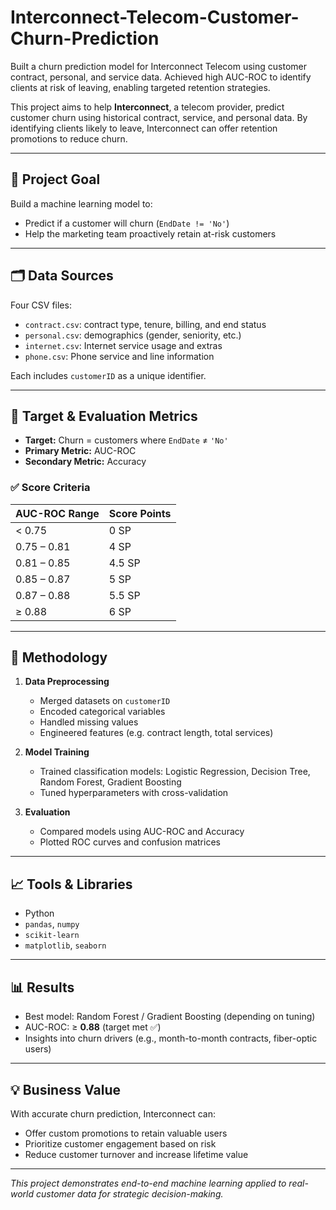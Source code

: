 # Interconnect-Telecom-Customer-Churn-Prediction
Built a churn prediction model for Interconnect Telecom using customer contract, personal, and service data. Achieved high AUC-ROC to identify clients at risk of leaving, enabling targeted retention strategies.


This project aims to help **Interconnect**, a telecom provider, predict customer churn using historical contract, service, and personal data. By identifying clients likely to leave, Interconnect can offer retention promotions to reduce churn.

---

## 🎯 Project Goal

Build a machine learning model to:
- Predict if a customer will churn (`EndDate != 'No'`)
- Help the marketing team proactively retain at-risk customers

---

## 🗂️ Data Sources

Four CSV files:
- `contract.csv`: contract type, tenure, billing, and end status
- `personal.csv`: demographics (gender, seniority, etc.)
- `internet.csv`: Internet service usage and extras
- `phone.csv`: Phone service and line information

Each includes `customerID` as a unique identifier.

---

## 🧠 Target & Evaluation Metrics

- **Target:** Churn = customers where `EndDate` ≠ `'No'`
- **Primary Metric:** AUC-ROC
- **Secondary Metric:** Accuracy

### ✅ Score Criteria
| AUC-ROC Range     | Score Points |
|-------------------|--------------|
| < 0.75            | 0 SP         |
| 0.75 – 0.81       | 4 SP         |
| 0.81 – 0.85       | 4.5 SP       |
| 0.85 – 0.87       | 5 SP         |
| 0.87 – 0.88       | 5.5 SP       |
| ≥ 0.88            | 6 SP         |

---

## 🔧 Methodology

1. **Data Preprocessing**
   - Merged datasets on `customerID`
   - Encoded categorical variables
   - Handled missing values
   - Engineered features (e.g. contract length, total services)

2. **Model Training**
   - Trained classification models: Logistic Regression, Decision Tree, Random Forest, Gradient Boosting
   - Tuned hyperparameters with cross-validation

3. **Evaluation**
   - Compared models using AUC-ROC and Accuracy
   - Plotted ROC curves and confusion matrices

---

## 📈 Tools & Libraries

- Python
- `pandas`, `numpy`
- `scikit-learn`
- `matplotlib`, `seaborn`

---

## 📊 Results

- Best model: Random Forest / Gradient Boosting (depending on tuning)
- AUC-ROC: ≥ **0.88** (target met ✅)
- Insights into churn drivers (e.g., month-to-month contracts, fiber-optic users)

---

## 💡 Business Value

With accurate churn prediction, Interconnect can:
- Offer custom promotions to retain valuable users
- Prioritize customer engagement based on risk
- Reduce customer turnover and increase lifetime value

---

*This project demonstrates end-to-end machine learning applied to real-world customer data for strategic decision-making.*
